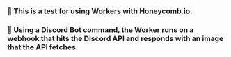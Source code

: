 ### 🧪 This is a test for using Workers with Honeycomb.io.
### 👀 Using a Discord Bot command, the Worker runs on a webhook that hits the Discord API and responds with an image that the API fetches.
